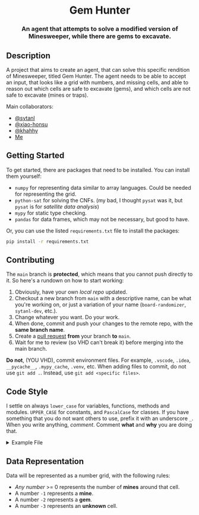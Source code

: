 <div align="center">

# Gem Hunter

### An agent that attempts to solve a modified version of Minesweeper, while there are gems to excavate.

</div>

## Description

A project that aims to create an agent, that can solve this specific rendition of Minesweeper, titled Gem Hunter. The agent needs to be able to accept an input, that looks like a grid with numbers, and missing cells, and able to reason out which cells are safe to excavate (gems), and which cells are not safe to excavate (mines or traps).

Main collaborators:

- [@sytanl](https://github.com/sytanl)
- [@xiao-honsu](https://github.com/xiao-honsu)
- [@khahhy](https://github.com/khahhy)
- [Me](https://github.com/hikawi)

## Getting Started

To get started, there are packages that need to be installed. You can install them yourself:

- `numpy` for representing data similar to array languages. Could be needed for representing the grid.
- `python-sat` for solving the CNFs. (my bad, I thought `pysat` was it, but `pysat` is for _satellite data analysis_)
- `mypy` for static type checking.
- `pandas` for data frames, which may not be necessary, but good to have.

Or, you can use the listed `requirements.txt` file to install the packages:

```bash
pip install -r requirements.txt
```

## Contributing

The `main` branch is **protected**, which means that you cannot push directly to it. So here's a rundown on how to start working:

1. Obviously, have your own _local repo_ updated.
2. Checkout a new branch from `main` with a descriptive name, can be what you're working on, or just a variation of your name (`board-randomizer`, `sytanl-dev`, etc.).
3. Change whatever you want. Do your work.
4. When done, commit and push your changes to the remote repo, with the **same branch name**.
5. Create a [pull request](https://github.com/hikawi/gem-hunter/pulls) **from** your branch **to** `main`.
6. Wait for me to review (so VHD can't break it) before merging into the main branch.

**Do not**, (YOU VHD), commit environment files. For example, `.vscode`, `.idea`, `__pycache__`, `.mypy_cache`, `.venv`, etc. When adding files to commit, do not use `git add .`. Instead, use `git add <specific files>`.

## Code Style

I settle on always `lower_case` for variables, functions, methods and modules. `UPPER_CASE` for constants, and `PascalCase` for classes. If you have something that you do not want others to use, prefix it with an underscore `_`. When you write anything, _comment_. Comment **what** and **why** you are doing that.

<details>

<summary>Example File</summary>

Although not recommended, if a type is way too difficult to know, you may use `Any` from module `typing`. But try to avoid it as much as possible.

```python
# A constant number that does nothing, there's no reason for it.
CONSTANT_NUMBER = 42

def fib(n: int) -> int:
    """
    Calculates the nth Fibonacci number.
    """
    if n <= 1:
        return n
    return fib(n - 1) + fib(n - 2)

def long_function_that_does_nothing(a: int, b: int, c: float) -> None:
    """
    This function does nothing, but it's long.
    """
    c: int = a + b
    d: float = c * 2
    e: float = c + d

    # A variable that has its type easy to see doesn't need typing.
    big_variable_that_sums_all = a + b + c + d + e         # BAD! Mix of int and float.
    _dont_touch_this = "Please don't touch this string"    # GOOD! Everyone knows it's a string.

list_of_ints: list[int] = [1, 2, 3, 4, 5]
list_of_floats: list[float] = [1.0, 2.0, 3.0, 4.0, 5.0]

import typing
actual_unknown_variable_with_no_types: typing.Any = 69

class HelloWorld:
    """
    A class that prints Hello.
    """

    def hello(self, someone: str) -> None:
        """
        Prints Hello to someone.
        """
        print(f"Hello, {someone}!")
```

</details>

## Data Representation

Data will be represented as a number grid, with the following rules:

- _Any number_ >= 0 represents the number of **mines** around that cell.
- A number `-1` represents a **mine**.
- A number `-2` represents a **gem**.
- A number `-3` represents an **unknown** cell.
